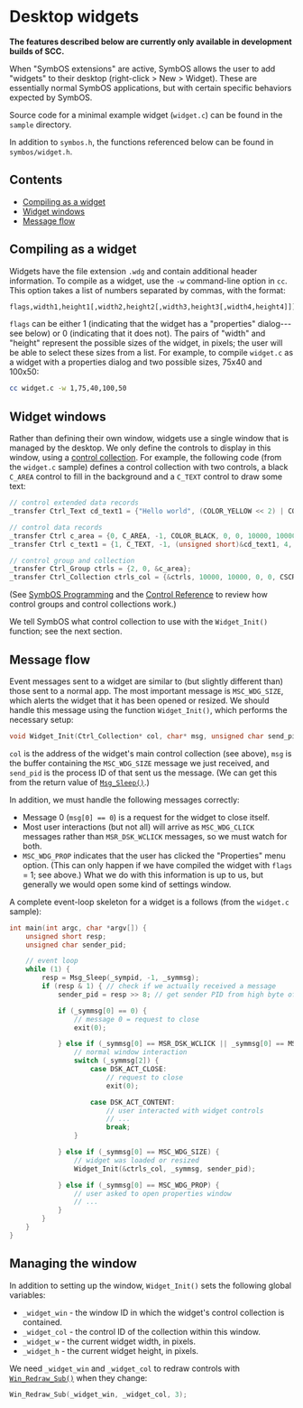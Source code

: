 # Desktop widgets

**The features described below are currently only available in development builds of SCC.**

When "SymbOS extensions" are active, SymbOS allows the user to add "widgets" to their desktop (right-click > New > Widget). These are essentially normal SymbOS applications, but with certain specific behaviors expected by SymbOS.

Source code for a minimal example widget (`widget.c`) can be found in the `sample` directory.

In addition to `symbos.h`, the functions referenced below can be found in `symbos/widget.h`.

## Contents

* [Compiling as a widget](#compiling-as-a-widget)
* [Widget windows](#widget-windows)
* [Message flow](#message-flow)

## Compiling as a widget

Widgets have the file extension `.wdg` and contain additional header information. To compile as a widget, use the `-w` command-line option in `cc`. This option takes a list of numbers separated by commas, with the format:

```bash
flags,width1,height1[,width2,height2[,width3,height3[,width4,height4]]]
```

`flags` can be either 1 (indicating that the widget has a "properties" dialog---see below) or 0 (indicating that it does not). The pairs of "width" and "height" represent the possible sizes of the widget, in pixels; the user will be able to select these sizes from a list. For example, to compile `widget.c` as a widget with a properties dialog and two possible sizes, 75x40 and 100x50:

```bash
cc widget.c -w 1,75,40,100,50
```

## Widget windows

Rather than defining their own window, widgets use a single window that is managed by the desktop. We only define the controls to display in this window, using a [control collection](s_ctrl.md#C_COLLECTION). For example, the following code (from the `widget.c` sample) defines a control collection with two controls, a black `C_AREA` control to fill in the background and a `C_TEXT` control to draw some text:

```c
// control extended data records
_transfer Ctrl_Text cd_text1 = {"Hello world", (COLOR_YELLOW << 2) | COLOR_BLACK, ALIGN_LEFT};

// control data records
_transfer Ctrl c_area = {0, C_AREA, -1, COLOR_BLACK, 0, 0, 10000, 10000};
_transfer Ctrl c_text1 = {1, C_TEXT, -1, (unsigned short)&cd_text1, 4, 4, 100, 8};

// control group and collection
_transfer Ctrl_Group ctrls = {2, 0, &c_area};
_transfer Ctrl_Collection ctrls_col = {&ctrls, 10000, 10000, 0, 0, CSCROLL_NONE};
```

(See [SymbOS Programming](symbos.md) and the [Control Reference](s_ctrl.md) to review how control groups and control collections work.)

We tell SymbOS what control collection to use with the `Widget_Init()` function; see the next section.

## Message flow

Event messages sent to a widget are similar to (but slightly different than) those sent to a normal app. The most important message is `MSC_WDG_SIZE`, which alerts the widget that it has been opened or resized. We should handle this message using the function `Widget_Init()`, which performs the necessary setup:

```c
void Widget_Init(Ctrl_Collection* col, char* msg, unsigned char send_pid);
```

`col` is the address of the widget's main control collection (see above), `msg` is the buffer containing the `MSC_WDG_SIZE` message we just received, and `send_pid` is the process ID of that sent us the message. (We can get this from the return value of [`Msg_Sleep()`](s_core.md#msg_sleep).) 

In addition, we must handle the following messages correctly:

* Message 0 (`msg[0] == 0`) is a request for the widget to close itself.
* Most user interactions (but not all) will arrive as `MSC_WDG_CLICK` messages rather than `MSR_DSK_WCLICK` messages, so we must watch for both.
* `MSC_WDG_PROP` indicates that the user has clicked the "Properties" menu option. (This can only happen if we have compiled the widget with `flags` = 1; see above.) What we do with this information is up to us, but generally we would open some kind of settings window.

A complete event-loop skeleton for a widget is a follows (from the `widget.c` sample):

```c
int main(int argc, char *argv[]) {
    unsigned short resp;
    unsigned char sender_pid;

	// event loop
	while (1) {
		resp = Msg_Sleep(_sympid, -1, _symmsg);
		if (resp & 1) { // check if we actually received a message
            sender_pid = resp >> 8; // get sender PID from high byte of resp

            if (_symmsg[0] == 0) {
                // message 0 = request to close
                exit(0);

            } else if (_symmsg[0] == MSR_DSK_WCLICK || _symmsg[0] == MSC_WDG_CLICK) {
                // normal window interaction
                switch (_symmsg[2]) {
                    case DSK_ACT_CLOSE:
                        // request to close
                        exit(0);

                    case DSK_ACT_CONTENT:
                        // user interacted with widget controls
                        // ...
                        break;
                }

            } else if (_symmsg[0] == MSC_WDG_SIZE) {
                // widget was loaded or resized
                Widget_Init(&ctrls_col, _symmsg, sender_pid);

            } else if (_symmsg[0] == MSC_WDG_PROP) {
                // user asked to open properties window
                // ...
            }
		}
	}
}
```

## Managing the window

In addition to setting up the window, `Widget_Init()` sets the following global variables:

* `_widget_win` - the window ID in which the widget's control collection is contained.
* `_widget_col` - the control ID of the collection within this window.
* `_widget_w` - the current widget width, in pixels.
* `_widget_h` - the current widget height, in pixels.

We need `_widget_win` and `_widget_col` to redraw controls with [`Win_Redraw_Sub()`](s_window.md#win_redraw_sub) when they change:

```c
Win_Redraw_Sub(_widget_win, _widget_col, 3);
```

